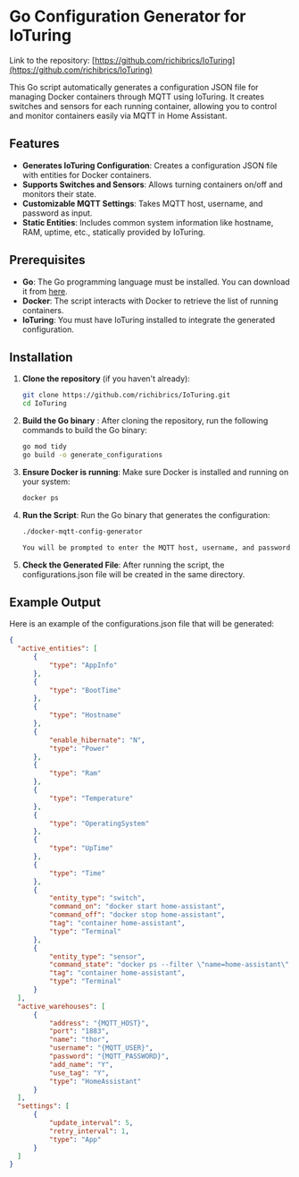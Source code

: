 # Go Configuration Generator for IoTuring

Link to the repository: [https://github.com/richibrics/IoTuring](https://github.com/richibrics/IoTuring)

This Go script automatically generates a configuration JSON file for managing Docker containers through MQTT using IoTuring. It creates switches and sensors for each running container, allowing you to control and monitor containers easily via MQTT in Home Assistant.

## Features

- **Generates IoTuring Configuration**: Creates a configuration JSON file with entities for Docker containers.
- **Supports Switches and Sensors**: Allows turning containers on/off and monitors their state.
- **Customizable MQTT Settings**: Takes MQTT host, username, and password as input.
- **Static Entities**: Includes common system information like hostname, RAM, uptime, etc., statically provided by IoTuring.

## Prerequisites

- **Go**: The Go programming language must be installed. You can download it from [here](https://golang.org/dl/).
- **Docker**: The script interacts with Docker to retrieve the list of running containers.
- **IoTuring**: You must have IoTuring installed to integrate the generated configuration.

## Installation

1. **Clone the repository** (if you haven't already):
   ```bash
   git clone https://github.com/richibrics/IoTuring.git
   cd IoTuring
2. **Build the Go binary** : After cloning the repository, run the following commands to build the Go binary:
   ```bash
   go mod tidy
   go build -o generate_configurations

3. **Ensure Docker is running**: Make sure Docker is installed and running on your system:
   ```bash
   docker ps

4. **Run the Script**: Run the Go binary that generates the configuration:
   ```bash
   ./docker-mqtt-config-generator

   You will be prompted to enter the MQTT host, username, and password for the configuration.

5. **Check the Generated File**: After running the script, the configurations.json file will be created in the same directory.

## Example Output
Here is an example of the configurations.json file that will be generated:
  ```json
  {
    "active_entities": [
        {
            "type": "AppInfo"
        },
        {
            "type": "BootTime"
        },
        {
            "type": "Hostname"
        },
        {
            "enable_hibernate": "N",
            "type": "Power"
        },
        {
            "type": "Ram"
        },
        {
            "type": "Temperature"
        },
        {
            "type": "OperatingSystem"
        },
        {
            "type": "UpTime"
        },
        {
            "type": "Time"
        },
        {
            "entity_type": "switch",
            "command_on": "docker start home-assistant",
            "command_off": "docker stop home-assistant",
            "tag": "container home-assistant",
            "type": "Terminal"
        },
        {
            "entity_type": "sensor",
            "command_state": "docker ps --filter \"name=home-assistant\" --format \"{{.Status}}\"",
            "tag": "container home-assistant",
            "type": "Terminal"
        }
    ],
    "active_warehouses": [
        {
            "address": "{MQTT_HOST}",
            "port": "1883",
            "name": "thor",
            "username": "{MQTT_USER}",
            "password": "{MQTT_PASSWORD}",
            "add_name": "Y",
            "use_tag": "Y",
            "type": "HomeAssistant"
        }
    ],
    "settings": [
        {
            "update_interval": 5,
            "retry_interval": 1,
            "type": "App"
        }
    ]
 }